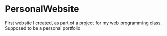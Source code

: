 # PersonalWebsite
First website I created, as part of a project for my web programming class. Supposed to be a personal portfolio
